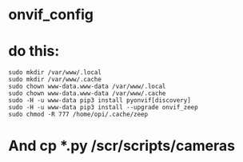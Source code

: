 # onvif_config
# do this:
```
sudo mkdir /var/www/.local
sudo mkdir /var/www/.cache
sudo chown www-data.www-data /var/www/.local
sudo chown www-data.www-data /var/www/.cache
sudo -H -u www-data pip3 install pyonvif[discovery]
sudo -H -u www-data pip3 install --upgrade onvif_zeep
sudo chmod -R 777 /home/opi/.cache/zeep
```
# And cp *.py /scr/scripts/cameras
